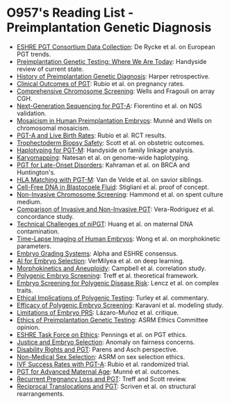 # O957's Reading List - Preimplantation Genetic Diagnosis

- [ESHRE PGT Consortium Data Collection](https://academic.oup.com/humrep/article/35/12/2758/5917596): De Rycke et al. on European PGT trends.
- [Preimplantation Genetic Testing: Where We Are Today](https://www.fertstert.org/article/S0015-0282(19)30164-3/fulltext): Handyside review of current state.
- [History of Preimplantation Genetic Diagnosis](https://academic.oup.com/humrep/article/33/1/37/4569397): Harper retrospective.
- [Clinical Outcomes of PGT](https://www.fertstert.org/article/S0015-0282(18)30062-5/fulltext): Rubio et al. on pregnancy rates.
- [Comprehensive Chromosome Screening](https://www.fertstert.org/article/S0015-0282(13)00054-0/fulltext): Wells and Fragouli on array CGH.
- [Next-Generation Sequencing for PGT-A](https://academic.oup.com/humrep/article/31/7/1491/1750133): Fiorentino et al. on NGS validation.
- [Mosaicism in Human Preimplantation Embryos](https://www.fertstert.org/article/S0015-0282(17)30253-9/fulltext): Munné and Wells on chromosomal mosaicism.
- [PGT-A and Live Birth Rates](https://www.fertstert.org/article/S0015-0282(18)31668-5/fulltext): Rubio et al. RCT results.
- [Trophectoderm Biopsy Safety](https://academic.oup.com/humrep/article/34/7/1296/5477663): Scott et al. on obstetric outcomes.
- [Haplotyping for PGT-M](https://academic.oup.com/humrep/article/25/8/1960/614886): Handyside on family linkage analysis.
- [Karyomapping](https://www.nature.com/articles/gim201287): Natesan et al. on genome-wide haplotyping.
- [PGT for Late-Onset Disorders](https://www.fertstert.org/article/S0015-0282(17)30009-7/fulltext): Kahraman et al. on BRCA and Huntington's.
- [HLA Matching with PGT-M](https://academic.oup.com/humrep/article/21/7/1806/678806): Van de Velde et al. on savior siblings.
- [Cell-Free DNA in Blastocoele Fluid](https://academic.oup.com/humrep/article/28/10/2652/633997): Stigliani et al. proof of concept.
- [Non-Invasive Chromosome Screening](https://www.fertstert.org/article/S0015-0282(19)30120-5/fulltext): Hammond et al. on spent culture medium.
- [Comparison of Invasive and Non-Invasive PGT](https://academic.oup.com/humrep/article/34/12/2418/5572588): Vera-Rodriguez et al. concordance study.
- [Technical Challenges of niPGT](https://www.nature.com/articles/s41598-020-62976-4): Huang et al. on maternal DNA contamination.
- [Time-Lapse Imaging of Human Embryos](https://academic.oup.com/humrep/article/27/5/1285/661833): Wong et al. on morphokinetic parameters.
- [Embryo Grading Systems](https://www.fertstert.org/article/S0015-0282(16)62928-X/fulltext): Alpha and ESHRE consensus.
- [AI for Embryo Selection](https://www.nature.com/articles/s41591-019-0540-1): VerMilyea et al. on deep learning.
- [Morphokinetics and Aneuploidy](https://academic.oup.com/humrep/article/29/10/2317/664881): Campbell et al. correlation study.
- [Polygenic Embryo Screening](https://www.cell.com/cell/fulltext/S0092-8674(19)31210-3): Treff et al. theoretical framework.
- [Embryo Screening for Polygenic Disease Risk](https://www.nature.com/articles/s41591-019-0667-0): Lencz et al. on complex traits.
- [Ethical Implications of Polygenic Testing](https://www.nature.com/articles/s41591-019-0653-6): Turley et al. commentary.
- [Efficacy of Polygenic Embryo Screening](https://elifesciences.org/articles/64716): Karavani et al. modeling study.
- [Limitations of Embryo PRS](https://www.cell.com/ajhg/fulltext/S0002-9297(21)00266-8): Lázaro-Muñoz et al. critique.
- [Ethics of Preimplantation Genetic Testing](https://www.asrm.org/globalassets/asrm/asrm-content/news-and-publications/ethics-committee-opinions/preimplantation_genetic_testing.pdf): ASRM Ethics Committee opinion.
- [ESHRE Task Force on Ethics](https://academic.oup.com/humrep/article/35/7/1530/5861609): Pennings et al. on PGT ethics.
- [Justice and Embryo Selection](https://link.springer.com/article/10.1007/s10654-020-00652-5): Anomaly on fairness concerns.
- [Disability Rights and PGT](https://academic.oup.com/jlb/article/7/1/lsaa019/5810743): Parens and Asch perspective.
- [Non-Medical Sex Selection](https://www.fertstert.org/article/S0015-0282(18)32256-0/fulltext): ASRM on sex selection ethics.
- [IVF Success Rates with PGT-A](https://www.fertstert.org/article/S0015-0282(18)31668-5/fulltext): Rubio et al. randomized trial.
- [PGT for Advanced Maternal Age](https://academic.oup.com/humrep/article/32/10/2070/4064061): Munné et al. outcomes.
- [Recurrent Pregnancy Loss and PGT](https://www.fertstert.org/article/S0015-0282(17)31733-7/fulltext): Treff and Scott review.
- [Reciprocal Translocations and PGT](https://academic.oup.com/humrep/article/33/8/1427/5036734): Scriven et al. on structural rearrangements.
